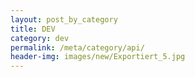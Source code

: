 ```yaml
---
layout: post_by_category
title: DEV
category: dev
permalink: /meta/category/api/
header-img: images/new/Exportiert_5.jpg
---
```


